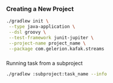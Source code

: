 ### Creating a New Project

```sh
./gradlew init \
 --type java-application \
 --dsl groovy \
 --test-framework junit-jupiter \
 --project-name project_name \
 --package com.gelerion.kafak.streams
```

###
Running task from a subproject

```sh
./gradlew :subproject:task_name --info
```